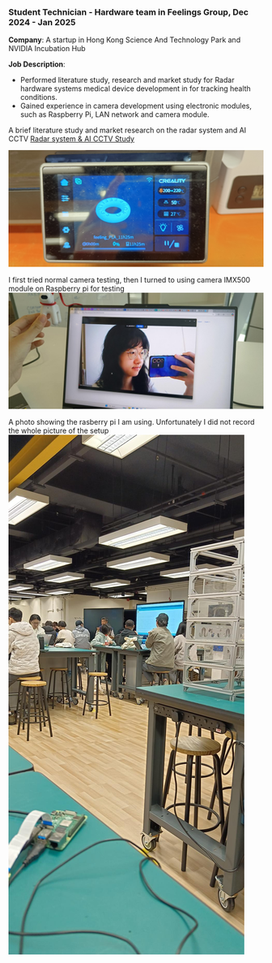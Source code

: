 ### Student Technician - Hardware team in Feelings Group, Dec 2024 - Jan 2025

**Company**: A startup in Hong Kong Science And Technology Park and NVIDIA Incubation Hub

**Job Description**: 
- Performed literature study, research and market study for Radar hardware systems medical device development in for tracking health conditions.
- Gained experience in camera development using electronic modules, such as Raspberry Pi, LAN network and camera module.

A brief literature study and market research on the radar system and AI CCTV
[Radar system & AI CCTV Study](https://github.com/Leilazehui/Leilazehui.github.io/blob/main/Assets/Radar%20systems%20%26%20AI%20CCTV_Zhao%20Zehui.pdf)


![Designed and 3D printing of company logo](https://github.com/Leilazehui/Leilazehui.github.io/blob/main/Assets/3D_Printing_Company_Logo.jpg)

I first tried normal camera testing, then I turned to using camera IMX500 module on Raspberry pi for testing
![Normal camera testing](https://github.com/Leilazehui/Leilazehui.github.io/blob/main/Assets/camera_testing.jpg)

A photo showing the rasberry pi I am using. Unfortunately I did not record the whole picture of the setup
![Setup1](https://github.com/Leilazehui/Leilazehui.github.io/blob/main/Assets/raspberry_pi_camera_testing.jpg)
